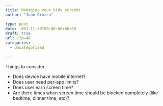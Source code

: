 ```yaml
---
title: Managing your kids screens
author: "Juan Orozco" 

type: post
date: -001-11-30T00:00:00+00:00
draft: true
url: /?p=48
categories:
  - Uncategorized

---
```

Things to consider

  * Does device have mobile internet?
  * Does user need per-app limits?
  * Does user earn screen time?
  * Are there times when screen time should be blocked completely (like bedtime, dinner time, etc)?